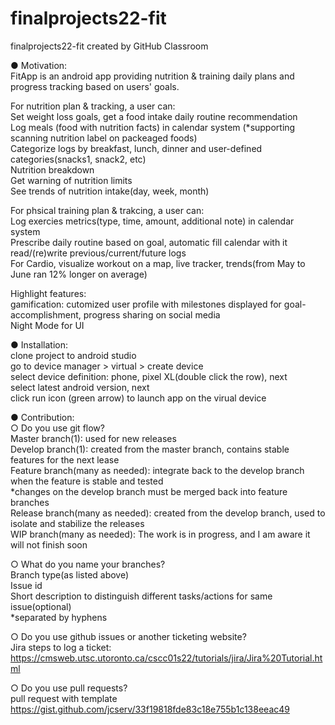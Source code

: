 # finalprojects22-fit
finalprojects22-fit created by GitHub Classroom

● Motivation: <br />
FitApp is an android app providing nutrition & training daily plans and progress tracking based on users' goals. 

For nutrition plan & tracking, a user can: <br />
Set weight loss goals, get a food intake daily routine recommendation <br />
Log meals (food with nutrition facts) in calendar system (*supporting scanning nutrition label on packeaged foods) <br />
Categorize logs by breakfast, lunch, dinner and user-defined categories(snacks1, snack2, etc) <br />
Nutrition breakdown <br />
Get warning of nutrition limits <br />
See trends of nutrition intake(day, week, month) <br />

For phsical training plan & trakcing, a user can: <br />
Log exercies metrics(type, time, amount, additional note) in calendar system <br />
Prescribe daily routine based on goal, automatic fill calendar with it <br />
read/(re)write previous/current/future logs <br />
For Cardio, visualize workout on a map, live tracker, trends(from May to June ran 12% longer on average) <br />

Highlight features: <br />
gamification: cutomized user profile with milestones displayed for goal-accomplishment, progress sharing on social media <br />
Night Mode for UI <br />


● Installation: <br />
clone project to android studio <br />
go to device manager > virtual > create device <br />
select device definition: phone, pixel XL(double click the row), next <br />
select latest android version, next <br />
click run icon (green arrow) to launch app on the virual device <br />


● Contribution:<br />
○ Do you use git flow? <br />
Master branch(1): used for new releases <br />
Develop branch(1): created from the master branch, contains stable features for the next lease <br />
Feature branch(many as needed): integrate back to the develop branch when the feature is stable and tested <br />
*changes on the develop branch must be merged back into feature branches <br />
Release branch(many as needed): created from the develop branch, used to isolate and stabilize the releases <br />
WIP branch(many as needed): The work is in progress, and I am aware it will not finish soon <br />

○ What do you name your branches? <br />
Branch type(as listed above) <br />
Issue id <br />
Short description to distinguish different tasks/actions for same issue(optional) <br />
*separated by hyphens <br />

○ Do you use github issues or another ticketing website? <br />
Jira steps to log a ticket: https://cmsweb.utsc.utoronto.ca/cscc01s22/tutorials/jira/Jira%20Tutorial.html

○ Do you use pull requests? <br />
pull request with template 
https://gist.github.com/jcserv/33f19818fde83c18e755b1c138eeac49
